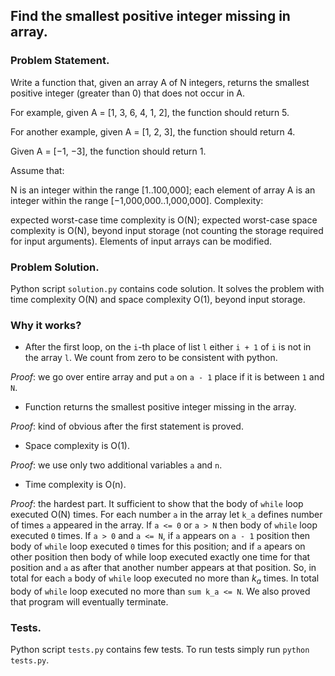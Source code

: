 ## Find the smallest positive integer missing in array.

### Problem Statement.

Write a function that, given an array A of N integers, returns the smallest positive integer (greater than 0) that does not occur in A.

For example, given A = [1, 3, 6, 4, 1, 2], the function should return 5.

For another example, given A = [1, 2, 3], the function should return 4.

Given A = [−1, −3], the function should return 1.

Assume that:

N is an integer within the range [1..100,000];
each element of array A is an integer within the range [−1,000,000..1,000,000].
Complexity:

expected worst-case time complexity is O(N);
expected worst-case space complexity is O(N), beyond input storage (not counting the storage required for input arguments).
Elements of input arrays can be modified.

### Problem Solution. 

Python script ```solution.py``` contains code solution. It solves the problem with time complexity O(N) and space complexity O(1),
beyond input storage.

### Why it works?

  * After the first loop, on the `i`-th place of list ```l``` either ```i + 1``` of `i` is not in the array `l`. We count from zero to
  be consistent with python.
    
   *Proof*: we go over entire array and put ```a``` on ```a - 1``` place if it is between `1` and `N`.
   
  * Function returns the smallest positive integer missing in the array.
  
   *Proof*: kind of obvious after the first statement is proved.
  
  * Space complexity is O(1).
  
   *Proof*: we use only two additional variables `a` and `n`.
   
  * Time complexity is O(n).
  
   *Proof*: the hardest part. It sufficient to show that the body of `while` loop executed O(N) times. For each number `a` in the array
   let `k_a` defines number of times `a` appeared in the array. If `a <= 0` or `a > N` then body of `while` loop executed `0` times. If
   `a > 0` and `a <= N`, if `a` appears on `a - 1` position then body of `while` loop executed `0` times for this position; and if `a` apears on other position then body of
   while loop executed exactly one time for that position and `a` as after that another number appears at that position. So, in total for
   each `a` body of `while` loop executed no more than $k_a$ times. In total body of `while` loop executed no more than `sum k_a <= N`. We
   also proved that program will eventually terminate.

### Tests. 

Python script ```tests.py``` contains few tests. To run tests simply run ```python tests.py```.

